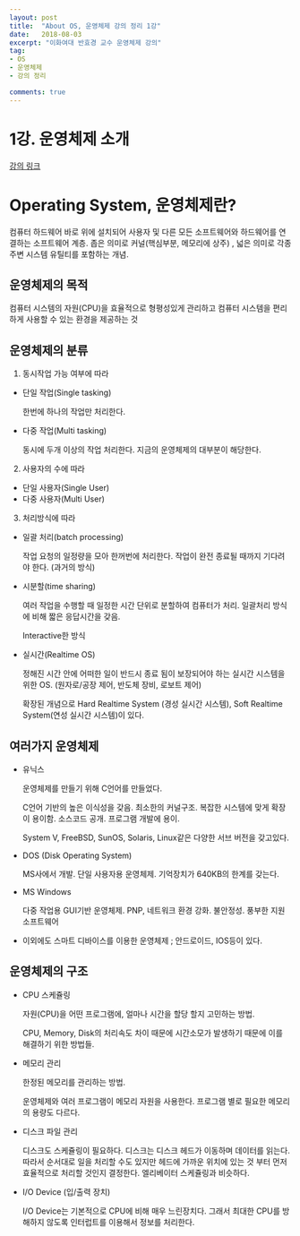 ```yaml
---
layout: post
title:  "About OS, 운영체제 강의 정리 1강"
date:   2018-08-03
excerpt: "이화여대 반효경 교수 운영체제 강의"
tag:
- OS
- 운영체제
- 강의 정리

comments: true
---
```

# 1강. 운영체제 소개

[강의 링크](https://core.ewha.ac.kr/publicview/C0101020140307151724641842?vmode=f)

# Operating System, 운영체제란?

컴퓨터 하드웨어 바로 위에 설치되어 사용자 및 다른 모든 소프트웨어와 하드웨어를 연결하는 소프트웨어 계층. 좁은 의미로 커널(핵심부분, 메모리에 상주) , 넓은 의미로 각종 주변 시스템 유틸티를 포함하는 개념.

## 운영체제의 목적

컴퓨터 시스템의 자원(CPU)을 효율적으로 형평성있게 관리하고 컴퓨터 시스템을 편리하게  사용할 수 있는 환경을 제공하는 것

## 운영체제의 분류

1. 동시작업 가능 여부에 따라
  - 단일 작업(Single tasking)

    한번에 하나의 작업만 처리한다.

  - 다중 작업(Multi tasking)

    동시에 두개 이상의 작업 처리한다. 지금의 운영체제의 대부분이 해당한다.

2. 사용자의 수에 따라

- 단일 사용자(Single User)
- 다중 사용자(Multi User)

3. 처리방식에 따라

- 일괄 처리(batch processing)

  작업 요청의 일정량을 모아 한꺼번에 처리한다. 작업이 완전 종료될 때까지 기다려야 한다. (과거의 방식)

- 시분할(time sharing)

  여러 작업을 수행할 때 일정한 시간 단위로 분할하여 컴퓨터가 처리. 일괄처리 방식에 비해 짧은 응답시간을 갖음.

  Interactive한 방식

- 실시간(Realtime OS)

  정해진 시간 안에 어떠한 일이 반드시 종료 됨이 보장되어야 하는 실시간 시스템을 위한 OS. (원자로/공장 제어, 반도체 장비, 로보트 제어)

  확장된 개념으로 Hard Realtime System (경성 실시간 시스템), Soft Realtime System(연성 실시간 시스템)이 있다.

## 여러가지 운영체제

- 유닉스

  운영체제를 만들기 위해 C언어를 만들었다.

  C언어 기반의 높은 이식성을 갖음. 최소한의 커널구조. 복잡한 시스템에 맞게 확장이 용이함. 소스코드 공개. 프로그램 개발에 용이.

  System V, FreeBSD, SunOS, Solaris, Linux같은 다양한 서브 버전을 갖고있다.

- DOS (Disk Operating System)

  MS사에서 개발. 단일 사용자용 운영체제. 기억장치가 640KB의 한계를 갖는다.

- MS Windows

  다중 작업용 GUI기반 운영체제. PNP, 네트워크 환경 강화. 불안정성. 풍부한 지원 소프트웨어

- 이외에도 스마트 디바이스를 이용한 운영체제 ; 안드로이드, IOS등이 있다.

## 운영체제의 구조

- CPU 스케쥴링

  자원(CPU)을 어떤 프로그램에, 얼마나 시간을 할당 할지 고민하는 방법.

  CPU, Memory, Disk의 처리속도 차이 때문에 시간소모가 발생하기 때문에 이를 해결하기 위한 방법들.

- 메모리 관리

  한정된 메모리를 관리하는 방법.

  운영체제와 여러 프로그램이 메모리 자원을 사용한다. 프로그램 별로 필요한 메모리의 용량도 다르다.

- 디스크 파일 관리

  디스크도 스케쥴링이 필요하다. 디스크는 디스크 헤드가 이동하며 데이터를 읽는다. 따라서 순서대로 일을 처리할 수도 있지만 헤드에 가까운 위치에 있는 것 부터 먼저 효율적으로 처리할 것인지 결정한다. 엘리베이터 스케쥴링과 비슷하다.

- I/O Device (입/출력 장치)

  I/O Device는 기본적으로 CPU에 비해 매우 느린장치다. 그래서 최대한 CPU를 방해하지 않도록 인터럽트를 이용해서 정보를 처리한다.

